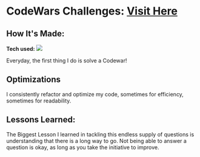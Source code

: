 # CodeWars Challenges: <a target="_blank" href="https://www.codewars.com/users/Fahim_Hasan/badges" >Visit Here</a>

## How It's Made:

**Tech used:**
<img src="https://img.shields.io/static/v1?label=|&message=JAVASCRIPT&color=3c7f5d&style=plastic&logo=javascript"/>

Everyday, the first thing I do is solve a Codewar!

## Optimizations

I consistently refactor and optimize my code, sometimes for efficiency,
sometimes for readability.

## Lessons Learned:

The Biggest Lesson I learned in tackling this endless supply of questions is
understanding that there is a long way to go. Not being able to answer a
question is okay, as long as you take the initiative to improve.
